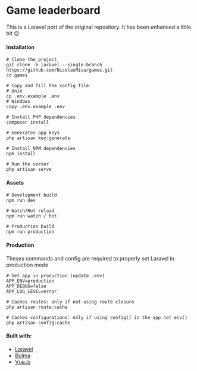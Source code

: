 # Game leaderboard

This is a Laravel port of the original repository. It has been enhanced a little bit 😉 

#### Installation
```shell
# Clone the project
git clone -b laravel --single-branch https://github.com/NicolasMica/games.git
cd games
 
# Copy and fill the config file
# Unix
cp .env.example .env
# Windows
copy .env.example .env
 
# Install PHP dependencies
composer install
 
# Generates app keys
php artisan key:generate
 
# Install NPM dependencies
npm install
 
# Run the server
php artisan serve
```
#### Assets
```shell
# Development build
npm run dev
 
# Watch/Hot reload
npm run watch / hot
 
# Production build
npm run production
```

#### Production
Theses commands and config are required to properly set Laravel in production mode
```shell
# Set app in production (update .env)
APP_ENV=production
APP_DEBUG=false
APP_LOG_LEVEL=error
 
# Caches routes: only if not using route closure
php artisan route:cache
 
# Caches configurations: only if using config() in the app not env()
php artisan config:cache
```

#### Built with:
- [Laravel](https://laravel.com)
- [Bulma](https://bulma.io)
- [VueJs](https://vuejs.org)

